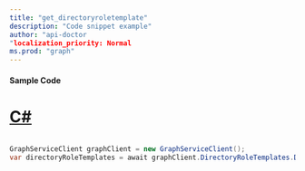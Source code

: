 ```yaml
---
title: "get_directoryroletemplate"
description: "Code snippet example" 
author: "api-doctor
"localization_priority: Normal
ms.prod: "graph"
--- 
```

#### Sample Code
# [C#](#tab/Csharp)

```C#

GraphServiceClient graphClient = new GraphServiceClient();
var directoryRoleTemplates = await graphClient.DirectoryRoleTemplates.DirectoryRoleTemplates.Request().GetAsync();

```